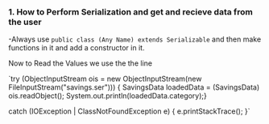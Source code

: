 ### 1. How to Perform Serialization and get and recieve data from the user
-Always use `public class (Any Name) extends Serializable` and then make functions in it and add a constructor in it.

Now to Read the Values we use the the line

`try (ObjectInputStream ois = new ObjectInputStream(new FileInputStream("savings.ser"))) {
SavingsData loadedData = (SavingsData) ois.readObject();
System.out.println(loadedData.category);} 

catch (IOException | ClassNotFoundException e) {
e.printStackTrace();
}`
        
